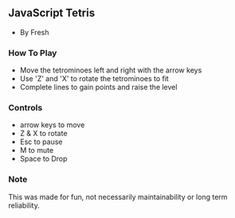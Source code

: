 ## JavaScript Tetris
- By Fresh

### How To Play
- Move the tetrominoes left and right with the arrow keys
- Use 'Z' and 'X' to rotate the tetrominoes to fit
- Complete lines to gain points and raise the level

### Controls
- arrow keys to move
- Z & X to rotate
- Esc to pause 
- M to mute
- Space to Drop


### Note
This was made for fun, not necessarily maintainability or long term reliability.